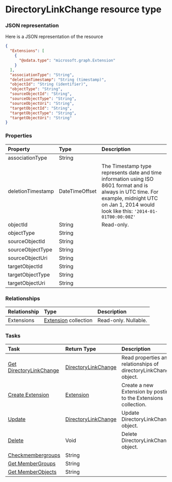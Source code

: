 # DirectoryLinkChange resource type



### JSON representation

Here is a JSON representation of the resource

<!-- {
  "blockType": "resource",
  "optionalProperties": [
    "Extensions"
  ],
  "@odata.type": "microsoft.graph.DirectoryLinkChange"
}-->

```json
{
  "Extensions": [
    {
      "@odata.type": "microsoft.graph.Extension"
    }
  ],
  "associationType": "String",
  "deletionTimestamp": "String (timestamp)",
  "objectId": "String (identifier)",
  "objectType": "String",
  "sourceObjectId": "String",
  "sourceObjectType": "String",
  "sourceObjectUri": "String",
  "targetObjectId": "String",
  "targetObjectType": "String",
  "targetObjectUri": "String"
}

```
### Properties
| Property	   | Type	|Description|
|:---------------|:--------|:----------|
|associationType|String||
|deletionTimestamp|DateTimeOffset|The Timestamp type represents date and time information using ISO 8601 format and is always in UTC time. For example, midnight UTC on Jan 1, 2014 would look like this: `'2014-01-01T00:00:00Z'`|
|objectId|String| Read-only.|
|objectType|String||
|sourceObjectId|String||
|sourceObjectType|String||
|sourceObjectUri|String||
|targetObjectId|String||
|targetObjectType|String||
|targetObjectUri|String||

### Relationships
| Relationship | Type	|Description|
|:---------------|:--------|:----------|
|Extensions|[Extension](extension.md) collection| Read-only. Nullable.|

### Tasks

| Task		   | Return Type	|Description|
|:---------------|:--------|:----------|
|[Get DirectoryLinkChange](../api/directorylinkchange_get.md) | [DirectoryLinkChange](directorylinkchange.md) |Read properties and relationships of directoryLinkChange object.|
|[Create Extension](../api/directorylinkchange_post_extensions.md) |[Extension](extension.md)| Create a new Extension by posting to the Extensions collection.|
|[Update](../api/directorylinkchange_update.md) | [DirectoryLinkChange](directorylinkchange.md)	|Update DirectoryLinkChange object. |
|[Delete](../api/directorylinkchange_delete.md) | Void	|Delete DirectoryLinkChange object. |
|[Checkmembergroups](../api/directorylinkchange_checkmembergroups.md)|String||
|[Get MemberGroups](../api/directorylinkchange_getmembergroups.md)|String||
|[Get MemberObjects](../api/directorylinkchange_getmemberobjects.md)|String||

<!-- uuid: b3bdad4c-94ff-4be1-8332-84e389f68e83
2015-10-15 03:41:18 UTC -->
<!-- {
  "type": "#page.annotation",
  "description": "DirectoryLinkChange resource",
  "keywords": "",
  "section": "documentation",
  "tocPath": ""
}-->